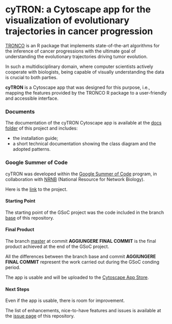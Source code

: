 # cyTRON: a Cytoscape app for the visualization of evolutionary trajectories in cancer progression
[TRONCO](https://github.com/BIMIB-DISCo/TRONCO) is an R package that implements state-of-the-art algorithms for the inference of cancer progressions with the ultimate goal of understanding the evolutionary trajectories driving tumor evolution.

In such a multidisciplinary domain, where computer scientists actively cooperate with biologists, being capable of visually understanding the data is crucial to both parties.

**cyTRON** is a Cytoscape app that was designed for this purpose, i.e., mapping the features provided by the TRONCO R package to a user-friendly and accessible interface.

### Documents
The documentation of the cyTRON Cytoscape app is available at the [docs folder](https://github.com/BIMIB-DISCo/cyTRON/tree/master/docs) of this project and includes:
* the installation guide;
* a short technical documentation showing the class diagram and the adopted patterns.

### Google Summer of Code
cyTRON was developed within the [Google Summer of Code](https://summerofcode.withgoogle.com/) program, in collaboration with [NRNB](http://nrnb.org/) (National Resource for Network Biology).

Here is the [link](https://summerofcode.withgoogle.com/projects/#5178892366118912) to the project.

#### Starting Point
The starting point of the GSoC project was the code included in the branch [base](https://github.com/BIMIB-DISCo/cyTRON/tree/base) of this repository.

#### Final Product
The branch [master](https://github.com/BIMIB-DISCo/cyTRON/tree/master) at commit **AGGIUNGERE FINAL COMMIT** is the final product achieved at the end of the GSoC project.

All the differences between the branch base and commit **AGGIUNGERE FINAL COMMIT** represent the work carried out during the GSoC conding period.

The app is usable and will be uploaded to the [Cytoscape App Store](http://apps.cytoscape.org).

#### Next Steps
Even if the app is usable, there is room for improvement.

The list of enhancements, nice-to-have features and issues is available at the [issue page](https://github.com/BIMIB-DISCo/cyTRON/issues) of this repository.
